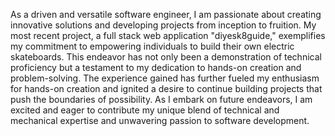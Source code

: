 As a driven and versatile software engineer, I am passionate about creating innovative solutions and developing projects from inception to fruition. My most recent project, a full stack web application "diyesk8guide," exemplifies my commitment to empowering individuals to build their own electric skateboards. This endeavor has not only been a demonstration of technical proficiency but a testament to my dedication to hands-on creation and problem-solving. The experience gained has further fueled my enthusiasm for hands-on creation and ignited a desire to continue building projects that push the boundaries of possibility. As I embark on future endeavors, I am excited and eager to contribute my unique blend of technical and mechanical expertise and unwavering passion to software development.
<!--
**codeviith/codeviith** is a ✨ _special_ ✨ repository because its `README.md` (this file) appears on your GitHub profile.

Here are some ideas to get you started:

- 🔭 I’m currently working on ...
- 🌱 I’m currently learning ...
- 👯 I’m looking to collaborate on ...
- 🤔 I’m looking for help with ...
- 💬 Ask me about ...
- 📫 How to reach me: ...
- 😄 Pronouns: ...
- ⚡ Fun fact: ...
-->
